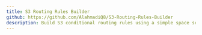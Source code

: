 ```yaml
---
title: S3 Routing Rules Builder
github: https://github.com/AlahmadiQ8/S3-Routing-Rules-Builder
description: Build S3 conditional routing rules using a simple space separated syntax.
---
```

